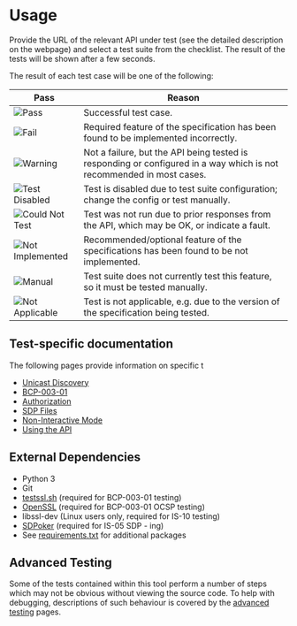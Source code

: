 # Usage

Provide the URL of the relevant API under test (see the detailed description on the webpage) and select a test suite from the checklist. The result of the tests will be shown after a few seconds.

The result of each test case will be one of the following:

| Pass | Reason |
| - | - |
| ![Pass](https://place-hold.it/128x32/28a745.png?text=Pass&fontsize=12&bold) | Successful test case. |
| ![Fail](https://place-hold.it/128x32/dc3545.png?text=Fail&fontsize=12&bold) | Required feature of the specification has been found to be implemented incorrectly. |
| ![Warning](https://place-hold.it/128x32/ffc107.png?text=Warning&fontsize=12&bold) | Not a failure, but the API being tested is responding or configured in a way which is not recommended in most cases. |
| ![Test Disabled](https://place-hold.it/128x32/ffc107.png?text=Test%20Disabled&fontsize=12&bold) | Test is disabled due to test suite configuration; change the config or test manually. |
| ![Could Not Test](https://place-hold.it/128x32/ffc107.png?text=Could%20Not%20Test&fontsize=12&bold) | Test was not run due to prior responses from the API, which may be OK, or indicate a fault. |
| ![Not Implemented](https://place-hold.it/128x32/ffc107.png?text=Not%20Implemented&fontsize=12&bold) | Recommended/optional feature of the specifications has been found to be not implemented. |
| ![Manual](https://place-hold.it/128x32/007bff.png?text=Manual&fontsize=12&bold) | Test suite does not currently test this feature, so it must be tested manually. |
| ![Not Applicable](https://place-hold.it/128x32/6c757d.png?text=Not%20Applicable&fontsize=12&bold) | Test is not applicable, e.g. due to the version of the specification being tested. |


## Test-specific documentation

The following pages provide information on specific t
- [Unicast Discovery](2.1._Usage_-_Testing_Unicast_Discovery.md)
- [BCP-003-01](2.2._Usage_-_Testing_BCP-003-01_TLS.md)
- [Authorization](2.3._Usage_-_Testing_IS-10_Authorization.md)
- [SDP Files](2.4._Usage_-_Testing_of_SDP_Files.md)
- [Non-Interactive Mode](2.5._Usage_-_Non-Interactive_Mode.md)
- [Using the API](2.6._Usage_-_Using_the_API.md)

## External Dependencies

- Python 3
- Git
- [testssl.sh](https://testssl.sh) (required for BCP-003-01 testing)
- [OpenSSL](https://www.openssl.org/) (required for BCP-003-01 OCSP testing)
- libssl-dev (Linux users only, required for IS-10 testing)
- [SDPoker](https://github.com/Streampunk/sdpoker) (required for IS-05 SDP - ing)
- See [requirements.txt](requirements.txt) for additional packages

## Advanced Testing

Some of the tests contained within this tool perform a number of steps which may not be obvious without viewing the source code. To help with debugging, descriptions of such behaviour is covered by the [advanced testing](5.0._Advanced_Testing.md) pages.
